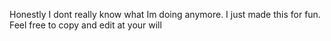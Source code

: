 Honestly I dont really know what Im doing anymore. I just made this for fun. Feel free to copy and edit at your will
